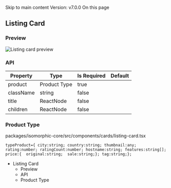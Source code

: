 Skip to main content
Version: v7.0.0
On this page
## Listing Card​
### Preview​
![Listing card preview](https://isomorphic-doc.vercel.app/assets/images/card-listing-ffb011d82cad3c0fee26123a02988b46.png)
### API​
Property| Type| Is Required| Default  
---|---|---|---  
product| Product Type| true  
className| string| false  
title| ReactNode| false  
children| ReactNode| false  
### Product Type​
packages/isomorphic-core/src/components/cards/listing-card.tsx
```
typeProduct={ city:string; country:string; thumbnail:any; rating:number; ratingCount:number; hostname:string; features:string[]; price:{  original:string;  sale:string;}; tag:string;};
```

  * Listing Card
    * Preview
    * API
    * Product Type


